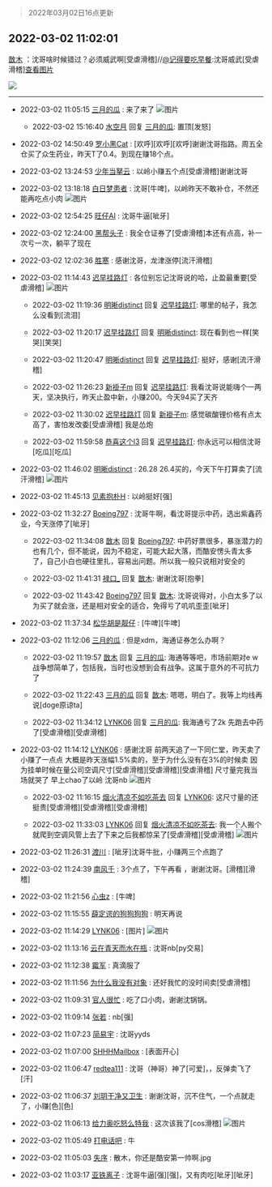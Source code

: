 > 2022年03月02日16点更新
<link rel="stylesheet" href="https://cdn.jsdelivr.net/gh/taotie6/sampleJSON@main/css/photo_show.css">
<meta name="referrer" content="no-referrer" />


 ## 2022-03-02 11:02:01 

 [㪚木](https://www.coolapk.com/feed/33932079?shareKey=YjcyMzQ0MzU3NWE5NjIxZWRlNzc~) ：沈哥啥时候错过？必须威武啊[受虐滑稽]//<a class="feed-link-uname" href="/u/记得要吃早餐">@记得要吃早餐</a>:沈哥威武[受虐滑稽]<a class="feed-forward-pic" href="http://image.coolapk.com/feed/2022/0302/10/4374824_c716c2b8_9885_2315_774@1080x2400.jpeg">查看图片</a> 

<div class="album">
<img class="img-item" src="https://image.coolapk.com/feed/2020/0511/21/1081091_45bad8f3_4880_7713@356x200.gif" />
</div>

 ------- 

- 2022-03-02 11:05:15 [三月的瓜](uid=3896380) : 来了来了 ![图片](https://image.coolapk.com/feed/2022/0302/11/3896380_83c94816_0314_2286_818@828x542.jpeg)

    - 2022-03-02 15:16:40 [水空月](uid=1850662) 回复 [三月的瓜](uid=3896380): 置顶[发怒] 

- 2022-03-02 14:50:49 [罗小黑Cat](uid=1726948) : [欢呼][欢呼][欢呼]谢谢沈哥指路。周五全仓买了众生药业，昨天T了0.4。到现在赚18个点。 

- 2022-03-02 13:24:53 [少年当拏云](uid=1205328) : 以岭小赚五个点[受虐滑稽]谢谢沈哥 

- 2022-03-02 13:18:18 [白日梦患者](uid=533502) : 沈哥[牛啤]，以岭昨天不敢补仓，不然还能再吃点小肉 ![图片](https://image.coolapk.com/feed/2022/0302/13/533502_f65d998f_8297_6407_572@1080x440.jpeg)

- 2022-03-02 12:54:25 [旺仔AI](uid=1316908) : 沈哥牛逼[呲牙] 

- 2022-03-02 12:24:00 [黑帮头子](uid=2838832) : 我全仓证券了[受虐滑稽]本还有点高，补一次亏一次，躺平了现在 

- 2022-03-02 12:02:36 [胜寒](uid=621479) : 感谢沈哥，龙津涨停[流汗滑稽] 

- 2022-03-02 11:14:43 [迟早挂路灯](uid=874366) : 各位别忘记沈哥说的哈，止盈最重要[受虐滑稽] ![图片](https://image.coolapk.com/feed/2022/0302/11/874366_6933e65e_0882_2396_500@1080x313.jpeg)

    - 2022-03-02 11:19:36 [明晰distinct](uid=1960890) 回复 [迟早挂路灯](uid=874366): 哪里的帖子，我怎么没看到[流泪] 

    - 2022-03-02 11:20:17 [迟早挂路灯](uid=874366) 回复 [明晰distinct](uid=1960890): 现在看到也一样[笑哭][笑哭] 

    - 2022-03-02 11:20:47 [明晰distinct](uid=1960890) 回复 [迟早挂路灯](uid=874366): 挺好，感谢[流汗滑稽] 

    - 2022-03-02 11:26:23 [新褂子m](uid=913624) 回复 [迟早挂路灯](uid=874366): 我看沈哥说能嗨个一两天，坚决执行，昨天止盈中新，小赚200。今天94买了天齐 

    - 2022-03-02 11:30:02 [迟早挂路灯](uid=874366) 回复 [新褂子m](uid=913624): 感觉碳酸锂价格有点太高了，害怕发改委[受虐滑稽] 我是怂炮 

    - 2022-03-02 11:59:58 [恭喜这个l3](uid=994412) 回复 [迟早挂路灯](uid=874366): 你永远可以相信沈哥[吃瓜][吃瓜] 

- 2022-03-02 11:46:02 [明晰distinct](uid=1960890) : 26.28 26.4买的，今天下午打算卖了[流汗滑稽] ![图片](https://image.coolapk.com/feed/2022/0302/11/1960890_218ed68e_2762_364_802@964x1044.jpeg)

- 2022-03-02 11:45:13 [见素抱朴H](uid=1014158) : 以岭挺好[强] 

- 2022-03-02 11:32:27 [Boeing797](uid=879515) : 沈哥牛啊，看沈哥提示中药，选出紫鑫药业，今天涨停了[呲牙] 

    - 2022-03-02 11:34:08 [㪚木](uid=1081091) 回复 [Boeing797](uid=879515): 中药好票很多，暴涨潜力的也有几个，但不能说，因为不稳定，可能大起大落，而酷安愣头青太多了，自己小白也硬往里扎，容易出问题。所以我一般只说相对安全的 

    - 2022-03-02 11:41:31 [禄口_](uid=1005884) 回复 [㪚木](uid=1081091): 谢谢沈哥[抱拳] 

    - 2022-03-02 11:43:42 [Boeing797](uid=879515) 回复 [㪚木](uid=1081091): 沈哥说得对，小白太多了以为买了就会涨，还是相对安全的适合，免得亏了叽叽歪歪[呲牙] 

- 2022-03-02 11:37:34 [松华胡是靓仔](uid=692318) : [牛啤][牛啤] 

- 2022-03-02 11:12:06 [三月的瓜](uid=3896380) : 但是xdm，海通证券怎么办啊？ 

    - 2022-03-02 11:19:57 [㪚木](uid=1081091) 回复 [三月的瓜](uid=3896380): 海通等等吧，巿场前期对e w 战争想简单了，包括我，当时也没想到会有战争。这属于意外的不可抗力了 

    - 2022-03-02 11:22:43 [三月的瓜](uid=3896380) 回复 [㪚木](uid=1081091): 嗯嗯，明白了。我等上均线再说[doge原谅ta] 

    - 2022-03-02 11:34:12 [LYNK06](uid=2194108) 回复 [三月的瓜](uid=3896380): 我海通亏了2k 先跑去中药了[受虐滑稽][受虐滑稽] 

- 2022-03-02 11:14:12 [LYNK06](uid=2194108) : 感谢沈哥
前两天追了一下同仁堂，昨天卖了
小赚了一点点 大概是昨天涨幅1.5%卖的，至于为什么没有在3%的时候卖 因为挂单时候在量公司空调尺寸[受虐滑稽][受虐滑稽][受虐滑稽]
尺寸量完我当场就哭了
早上chao了以岭
沈哥nb ![图片](https://image.coolapk.com/feed/2022/0302/11/2194108_0852_3817_253@828x1792.jpg)

    - 2022-03-02 11:16:15 [烟火清凉不如吃茶去](uid=4279524) 回复 [LYNK06](uid=2194108): 这尺寸量的还挺贵[受虐滑稽][受虐滑稽][受虐滑稽] 

    - 2022-03-02 11:33:03 [LYNK06](uid=2194108) 回复 [烟火清凉不如吃茶去](uid=4279524): 我一个人搬个就爬到空调风管上去了下来之后我都惊呆了[受虐滑稽][受虐滑稽] ![图片](https://image.coolapk.com/feed/2022/0302/11/2194108_1940_7154_811@828x1104.jpg)

- 2022-03-02 11:26:31 [渡川](uid=1200012) : [呲牙]沈哥牛批，小赚两三个点跑了 

- 2022-03-02 11:24:39 [南风千](uid=2834132) : 3个点了，下午再看 ，谢谢沈哥。[滑稽][滑稽] 

- 2022-03-02 11:21:56 [心虫z](uid=151532) : [牛啤] 

- 2022-03-02 11:15:55 [薛定谔的狗狗狗狗](uid=2327954) : 明天再说 

- 2022-03-02 11:14:29 [LYNK06](uid=2194108) : [图片] ![图片](https://image.coolapk.com/feed/2022/0302/11/2194108_0868_5178_25@828x896.jpg)

- 2022-03-02 11:13:16 [云在青天而水在瓶](uid=1654148) : 沈哥nb[py交易] 

- 2022-03-02 11:12:38 [霉军](uid=2550010) : 真滴服了 

- 2022-03-02 11:11:56 [为什么我没有对象](uid=2236988) : 还好我忙的没时间卖[受虐滑稽] 

- 2022-03-02 11:09:31 [官人很忙](uid=962830) : 吃了口小肉，谢谢沈锅锅。 

- 2022-03-02 11:09:14 [张若](uid=996034) : nb[强] 

- 2022-03-02 11:07:23 [简易宇](uid=2240351) : 沈哥yyds 

- 2022-03-02 11:07:00 [SHHHMailbox](uid=3071885) : [表面开心] 

- 2022-03-02 11:06:47 [redtea111](uid=3411517) : 沈哥（神哥）神了[可爱]，，反弹卖飞了[汗] 

- 2022-03-02 11:06:37 [刘玥干净又卫生](uid=17267430) : 谢谢沈哥，沉不住气，一个点就走了，小赚[色][色] 

- 2022-03-02 11:06:13 [给力奥吃怒么特我](uid=3878354) : 这次该我了[cos滑稽] ![图片](https://image.coolapk.com/feed/2022/0225/11/3878354_807fa6df_9199_1977_287@964x1044.jpeg)

- 2022-03-02 11:05:49 [打电话吧](uid=1906112) : 牛 

- 2022-03-02 11:05:03 [失序](uid=1009107) : 散木，你还是酷安第一帅啊.jpg 

- 2022-03-02 11:03:17 [亚铁离子](uid=2220712) : 沈哥牛逼[强][强]，又有肉吃[呲牙][呲牙] 

